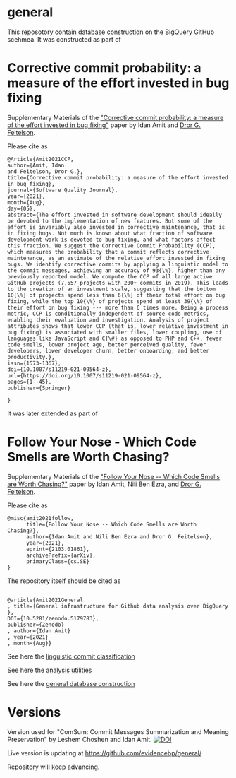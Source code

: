 # general

This reposotory contain database construction on the BigQuery GitHub scehmea.
It was constructed as part of

# Corrective commit probability: a measure of the effort invested in bug fixing
Supplementary Materials of the ["Corrective commit probability: a measure of the effort invested in bug fixing"](https://www.cs.huji.ac.il/~feit/papers/CCP21SQJ.pdf) paper by Idan Amit and [Dror G. Feitelson](https://www.cs.huji.ac.il/~feit/).

Please cite as
``` 
@Article{Amit2021CCP,
author={Amit, Idan
and Feitelson, Dror G.},
title={Corrective commit probability: a measure of the effort invested in bug fixing},
journal={Software Quality Journal},
year={2021},
month={Aug},
day={05},
abstract={The effort invested in software development should ideally be devoted to the implementation of new features. But some of the effort is invariably also invested in corrective maintenance, that is in fixing bugs. Not much is known about what fraction of software development work is devoted to bug fixing, and what factors affect this fraction. We suggest the Corrective Commit Probability (CCP), which measures the probability that a commit reflects corrective maintenance, as an estimate of the relative effort invested in fixing bugs. We identify corrective commits by applying a linguistic model to the commit messages, achieving an accuracy of 93{\%}, higher than any previously reported model. We compute the CCP of all large active GitHub projects (7,557 projects with 200+ commits in 2019). This leads to the creation of an investment scale, suggesting that the bottom 10{\%} of projects spend less than 6{\%} of their total effort on bug fixing, while the top 10{\%} of projects spend at least 39{\%} of their effort on bug fixing --- more than 6 times more. Being a process metric, CCP is conditionally independent of source code metrics, enabling their evaluation and investigation. Analysis of project attributes shows that lower CCP (that is, lower relative investment in bug fixing) is associated with smaller files, lower coupling, use of languages like JavaScript and C{\#} as opposed to PHP and C++, fewer code smells, lower project age, better perceived quality, fewer developers, lower developer churn, better onboarding, and better productivity.},
issn={1573-1367},
doi={10.1007/s11219-021-09564-z},
url={https://doi.org/10.1007/s11219-021-09564-z},
pages={1--45},
publisher={Springer}

}

```

It was later extended as part of

# Follow Your Nose - Which Code Smells are Worth Chasing?
Supplementary Materials of the ["Follow Your Nose -- Which Code Smells are Worth Chasing?"](https://arxiv.org/pdf/2103.01861.pdf) paper by Idan Amit, Nili Ben Ezra, and [Dror G. Feitelson](https://www.cs.huji.ac.il/~feit/).

Please cite as
``` 
@misc{amit2021follow,
      title={Follow Your Nose -- Which Code Smells are Worth Chasing?}, 
      author={Idan Amit and Nili Ben Ezra and Dror G. Feitelson},
      year={2021},
      eprint={2103.01861},
      archivePrefix={arXiv},
      primaryClass={cs.SE}
}
```

The repository itself should be cited as
```

@article{Amit2021General
, title={General infrastructure for Github data analysis over BigQuery }, 
DOI={10.5281/zenodo.5179783},
publisher={Zenodo}
, author={Idan Amit}
, year={2021}
, month={Aug}}

```

See here the [linguistic commit classification](https://github.com/evidencebp/commit-classification)

See here the [analysis utilities](https://github.com/evidencebp/analysis_utils) 




See here the [general database construction](https://github.com/evidencebp/general) 


# Versions

Version used for "ComSum: Commit Messages Summarization and Meaning Preservation" by Leshem Choshen and Idan Amit.
[![DOI](https://zenodo.org/badge/277322370.svg)](https://zenodo.org/badge/latestdoi/277322370)

Live version is updating at https://github.com/evidencebp/general/

Repository will keep advancing.

